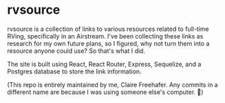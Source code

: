 # rvsource

rvsource is a collection of links to various resources related to full-time RVing, specifically in an Airstream. I've been collecting these links as research for my own future plans, so I figured, why not turn them into a resource anyone could use? So that's what I did.

The site is built using React, React Router, Express, Sequelize, and a Postgres database to store the link information.

(This repo is entirely maintained by me, Claire Freehafer. Any commits in a different name are because I was using someone else's computer. 🙂)
